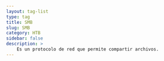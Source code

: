 ```yaml
---
layout: tag-list
type: tag
title: SMB
slug: SMB
category: HTB
sidebar: false
description: >
    Es un protocolo de red que permite compartir archivos.
---
```

